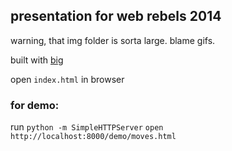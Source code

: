 ## presentation for web rebels 2014

warning, that img folder is sorta large. blame gifs.

built with [big](https://github.com/tmcw/big)

open `index.html` in browser

### for demo:
run `python -m SimpleHTTPServer`
`open http://localhost:8000/demo/moves.html`